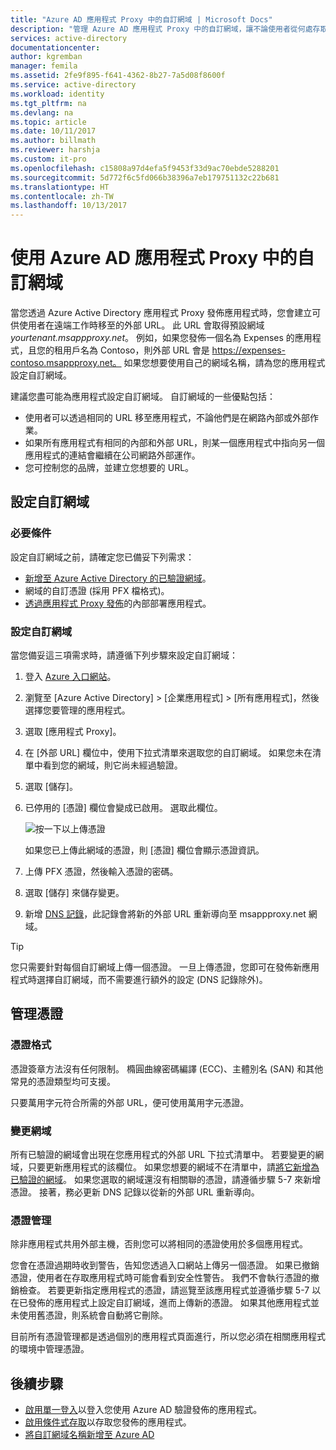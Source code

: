 ```yaml
---
title: "Azure AD 應用程式 Proxy 中的自訂網域 | Microsoft Docs"
description: "管理 Azure AD 應用程式 Proxy 中的自訂網域，讓不論使用者從何處存取都能看到相同的應用程式 URL。"
services: active-directory
documentationcenter: 
author: kgremban
manager: femila
ms.assetid: 2fe9f895-f641-4362-8b27-7a5d08f8600f
ms.service: active-directory
ms.workload: identity
ms.tgt_pltfrm: na
ms.devlang: na
ms.topic: article
ms.date: 10/11/2017
ms.author: billmath
ms.reviewer: harshja
ms.custom: it-pro
ms.openlocfilehash: c15808a97d4efa5f9453f33d9ac70ebde5288201
ms.sourcegitcommit: 5d772f6c5fd066b38396a7eb179751132c22b681
ms.translationtype: HT
ms.contentlocale: zh-TW
ms.lasthandoff: 10/13/2017
---
```

# <a name="working-with-custom-domains-in-azure-ad-application-proxy"></a>使用 Azure AD 應用程式 Proxy 中的自訂網域

當您透過 Azure Active Directory 應用程式 Proxy 發佈應用程式時，您會建立可供使用者在遠端工作時移至的外部 URL。 此 URL 會取得預設網域 *yourtenant.msappproxy.net*。 例如，如果您發佈一個名為 Expenses 的應用程式，且您的租用戶名為 Contoso，則外部 URL 會是 https://expenses-contoso.msappproxy.net。 如果您想要使用自己的網域名稱，請為您的應用程式設定自訂網域。 

建議您盡可能為應用程式設定自訂網域。 自訂網域的一些優點包括：

- 使用者可以透過相同的 URL 移至應用程式，不論他們是在網路內部或外部作業。
- 如果所有應用程式有相同的內部和外部 URL，則某一個應用程式中指向另一個應用程式的連結會繼續在公司網路外部運作。 
- 您可控制您的品牌，並建立您想要的 URL。 


## <a name="configure-a-custom-domain"></a>設定自訂網域

### <a name="prerequisites"></a>必要條件

設定自訂網域之前，請確定您已備妥下列需求： 
- [新增至 Azure Active Directory 的已驗證網域](active-directory-domains-add-azure-portal.md)。
- 網域的自訂憑證 (採用 PFX 檔格式)。 
- [透過應用程式 Proxy 發佈](application-proxy-publish-azure-portal.md)的內部部署應用程式。

### <a name="configure-your-custom-domain"></a>設定自訂網域

當您備妥這三項需求時，請遵循下列步驟來設定自訂網域：

1. 登入 [Azure 入口網站](https://portal.azure.com)。
2. 瀏覽至 [Azure Active Directory] > [企業應用程式] > [所有應用程式]，然後選擇您要管理的應用程式。
3. 選取 [應用程式 Proxy]。 
4. 在 [外部 URL] 欄位中，使用下拉式清單來選取您的自訂網域。 如果您未在清單中看到您的網域，則它尚未經過驗證。 
5. 選取 [儲存]。
5. 已停用的 [憑證] 欄位會變成已啟用。 選取此欄位。 

   ![按一下以上傳憑證](./media/active-directory-application-proxy-custom-domains/certificate.png)

   如果您已上傳此網域的憑證，則 [憑證] 欄位會顯示憑證資訊。 

6. 上傳 PFX 憑證，然後輸入憑證的密碼。 
7. 選取 [儲存] 來儲存變更。 
8. 新增 [DNS 記錄](../dns/dns-operations-recordsets-portal.md)，此記錄會將新的外部 URL 重新導向至 msappproxy.net 網域。 

>[!TIP] 
>您只需要針對每個自訂網域上傳一個憑證。 一旦上傳憑證，您即可在發佈新應用程式時選擇自訂網域，而不需要進行額外的設定 (DNS 記錄除外)。 

## <a name="manage-certificates"></a>管理憑證

### <a name="certificate-format"></a>憑證格式
憑證簽章方法沒有任何限制。 橢圓曲線密碼編譯 (ECC)、主體別名 (SAN) 和其他常見的憑證類型均可支援。 

只要萬用字元符合所需的外部 URL，便可使用萬用字元憑證。 

### <a name="changing-the-domain"></a>變更網域
所有已驗證的網域會出現在您應用程式的外部 URL 下拉式清單中。 若要變更的網域，只要更新應用程式的該欄位。 如果您想要的網域不在清單中，請[將它新增為已驗證的網域](active-directory-domains-add-azure-portal.md)。 如果您選取的網域還沒有相關聯的憑證，請遵循步驟 5-7 來新增憑證。 接著，務必更新 DNS 記錄以從新的外部 URL 重新導向。 

### <a name="certificate-management"></a>憑證管理
除非應用程式共用外部主機，否則您可以將相同的憑證使用於多個應用程式。 

您會在憑證過期時收到警告，告知您透過入口網站上傳另一個憑證。 如果已撤銷憑證，使用者在存取應用程式時可能會看到安全性警告。 我們不會執行憑證的撤銷檢查。  若要更新指定應用程式的憑證，請巡覽至該應用程式並遵循步驟 5-7 以在已發佈的應用程式上設定自訂網域，進而上傳新的憑證。 如果其他應用程式並未使用舊憑證，則系統會自動將它刪除。 

目前所有憑證管理都是透過個別的應用程式頁面進行，所以您必須在相關應用程式的環境中管理憑證。 

## <a name="next-steps"></a>後續步驟
* [啟用單一登入](active-directory-application-proxy-sso-using-kcd.md)以登入您使用 Azure AD 驗證發佈的應用程式。
* [啟用條件式存取](active-directory-application-proxy-conditional-access.md)以存取您發佈的應用程式。
* [將自訂網域名稱新增至 Azure AD](active-directory-domains-add-azure-portal.md)



